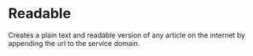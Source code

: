# Readable

Creates a plain text and readable version of any article on the internet by appending the url to the service domain.
